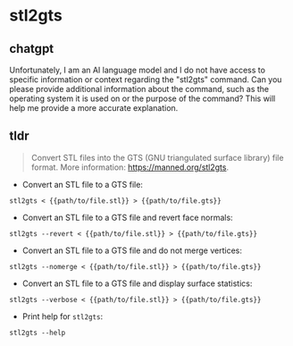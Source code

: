 # stl2gts 
## chatgpt 
Unfortunately, I am an AI language model and I do not have access to specific information or context regarding the "stl2gts" command. Can you please provide additional information about the command, such as the operating system it is used on or the purpose of the command? This will help me provide a more accurate explanation. 

## tldr 
 
> Convert STL files into the GTS (GNU triangulated surface library) file format.
> More information: <https://manned.org/stl2gts>.

- Convert an STL file to a GTS file:

`stl2gts < {{path/to/file.stl}} > {{path/to/file.gts}}`

- Convert an STL file to a GTS file and revert face normals:

`stl2gts --revert < {{path/to/file.stl}} > {{path/to/file.gts}}`

- Convert an STL file to a GTS file and do not merge vertices:

`stl2gts --nomerge < {{path/to/file.stl}} > {{path/to/file.gts}}`

- Convert an STL file to a GTS file and display surface statistics:

`stl2gts --verbose < {{path/to/file.stl}} > {{path/to/file.gts}}`

- Print help for `stl2gts`:

`stl2gts --help`
